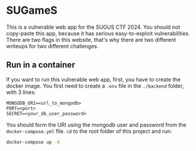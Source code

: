 # SUGameS
This is a vulnerable web app for the SUGUS CTF 2024. You should not copy-paste this app, because it has serious easy-to-exploit vulnerabilities. There are two flags in this website, that's why there are two different writeups for two different challenges.

## Run in a container
If you want to run this vulnerable web app, first, you have to create the docker image. 
You first need to create a `.env` file in the `./backend` folder, with 3 lines:

```
MONGODB_URI=<url_to_mongodb>
PORT=<port>
SECRET=<your_db_user_password>
```
You should form the URI using the mongodb user and password from the `docker-compose.yml` file. `cd` to the root folder of this project and run:

```bash
docker-compose up -d
```
